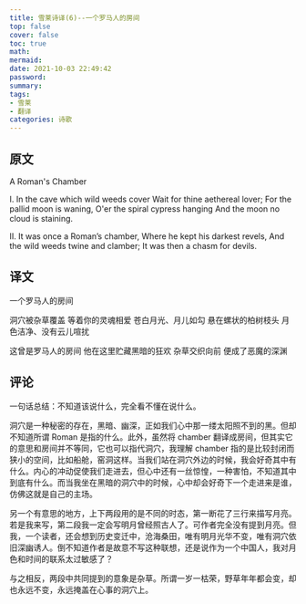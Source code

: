 ```yaml
---
title: 雪莱诗译(6)--一个罗马人的房间
top: false
cover: false
toc: true
math:
mermaid:
date: 2021-10-03 22:49:42
password:
summary:
tags: 
- 雪莱
- 翻译
categories: 诗歌
---
```


## 原文
A Roman's Chamber

I.
In the cave which wild weeds cover
Wait for thine aethereal lover;
For the pallid moon is waning,
O'er the spiral cypress hanging
And the moon no cloud is staining.

II.
It was once a Roman’s chamber,
Where he kept his darkest revels,
And the wild weeds twine and clamber;
It was then a chasm for devils.

## 译文
一个罗马人的房间

洞穴被杂草覆盖
等着你的灵魂相爱
苍白月光、月儿如勾
悬在螺状的柏树枝头
月色洁净、没有云儿喧扰

这曾是罗马人的房间
他在这里贮藏黑暗的狂欢
杂草交织向前
便成了恶魔的深渊

## 评论
一句话总结：不知道该说什么，完全看不懂在说什么。

洞穴是一种秘密的存在，黑暗、幽深，正如我们心中那一缕太阳照不到的黑。但却不知道所谓 Roman 是指的什么。此外，虽然将 chamber 翻译成房间，但其实它的意思和房间并不等同，它也可以指代洞穴，我理解 chamber 指的是比较封闭而狭小的空间，比如船舱，窑洞这样。当我们站在洞穴外边的时候，我会好奇其中有什么。内心的冲动促使我们走进去，但心中还有一丝惊惶，一种害怕，不知道其中到底有什么。而当我坐在黑暗的洞穴中的时候，心中却会好奇下一个走进来是谁，仿佛这就是自己的主场。

另一个有意思的地方，上下两段用的是不同的时态，第一断花了三行来描写月亮。若是我来写，第二段我一定会写明月曾经照古人了。可作者完全没有提到月亮。但我，一个读者，还会想到历史变迁中，沧海桑田，唯有明月光华不变，唯有洞穴依旧深幽诱人。倒不知道作者是故意不写这种联想，还是说作为一个中国人，我对月色和时间的联系太过敏感了？

与之相反，两段中共同提到的意象是杂草。所谓一岁一枯荣，野草年年都会变，却也永远不变，永远掩盖在心事的洞穴上。